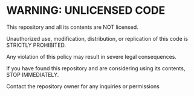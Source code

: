 # WARNING: UNLICENSED CODE

This repository and all its contents are NOT licensed. 

Unauthorized use, modification, distribution, or replication of this code is STRICTLY PROHIBITED. 

Any violation of this policy may result in severe legal consequences. 

If you have found this repository and are considering using its contents, STOP IMMEDIATELY. 

Contact the repository owner for any inquiries or permissions